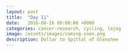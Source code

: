 ```yaml
---
layout: post
title:  "Day 11"
date:   2016-08-16 09:00:00 +0000
categories: cancer-research, cycling, lejog
image: /assets/images/coming-soon.png
description: Dollar to Spittal of Glenshee
---
```

